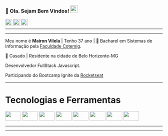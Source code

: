
### 👋 Ola. Sejam Bem Vindos!  <img src="https://github.com/TheDudeThatCode/TheDudeThatCode/blob/master/Assets/Earth.gif" width="24px">

<a target="_blank" href="https://www.linkedin.com/in/mairon-vilela-3ba1901ba/">
  <img align="left" alt="LinkdeIN" width="22px" src="https://cdn.jsdelivr.net/npm/simple-icons@v3/icons/linkedin.svg/#FFFFFF" />
</a>
<a target="_blank" href="https://api.whatsapp.com/send?phone=5531987205436">
  <img align="left" alt="Whatsapp" width="22px" src="https://cdn.jsdelivr.net/npm/simple-icons@v3/icons/whatsapp.svg" />
</a>
<a target="_blank" href="https://www.instagram.com/mairon.vilela/">
  <img align="left" alt="Instagram" width="22px" src="https://cdn.jsdelivr.net/npm/simple-icons@v3/icons/instagram.svg" />
</a>

</br>

---- 
---- 

 Meu nome é **Mairon Vilela** | Tenho 37 ano | 📖 Bacharel em Sistemas de Informação pela [Faculdade Cotemig](https://www.cotemig.com.br/).
 
 🚴 Casado | Residente na cidade de Belo Horizonte-MG 
 
 Desenvolvedor FullStack Javascript.

 Participando do Bootcamp Ignite da [Rocketseat](https://rocketseat.com.br/) 
 
  
 ---- 
 
 # Tecnologias e Ferramentas
<code><img height="30" width="50" src="https://user-images.githubusercontent.com/4884154/123636097-d628fd00-d7f2-11eb-883c-a87cc1157592.png"></code> 
<code><img height="30" width="50" src="https://user-images.githubusercontent.com/4884154/123637280-366c6e80-d7f4-11eb-9875-274511701f08.jpg"></code>
<code><img height="30" width="50" src="https://user-images.githubusercontent.com/4884154/123637328-45ebb780-d7f4-11eb-8188-b27ee0f361c6.png"></code>
<code><img height="30" width="50" src="https://user-images.githubusercontent.com/4884154/123637352-4c7a2f00-d7f4-11eb-9ffb-cfa1b7b536ba.png"></code>
<code><img height="30" width="50" src="https://user-images.githubusercontent.com/4884154/123637400-5a2fb480-d7f4-11eb-94a2-8883cb0bb644.png"></code>
<code><img height="30" width="50" src="https://user-images.githubusercontent.com/4884154/123637415-60259580-d7f4-11eb-9311-a259478498be.png"></code>
<code><img height="30" width="50" src="https://user-images.githubusercontent.com/4884154/123638430-8dbf0e80-d7f5-11eb-8209-cf7623985b77.jpg"></code>
<code><img height="30" width="50" src="https://user-images.githubusercontent.com/4884154/123638516-a4656580-d7f5-11eb-9cc6-17459395832d.jpg"></code>
 
 ---- 
 ---- 




 

